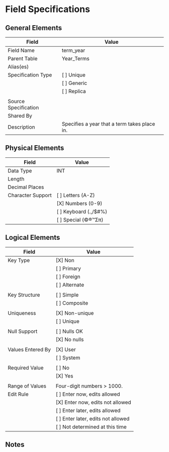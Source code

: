 # Field Specifications

## General Elements

| Field                 | Value                             |
|-----------------------|-----------------------------------|
| Field Name            | term_year                                  |
| Parent Table          | Year_Terms                                  |
| Alias(es)             |                                   |
| Specification Type    | [ ] Unique                        |
|                       | [ ] Generic                       |
|                       | [ ] Replica                       |
|                       |                                   |
| Source Specification  |                                   |
| Shared By             |                                   |
| Description           | Specifies a year that a term takes place in.                                  |


## Physical Elements

| Field                 | Value                             |
|-----------------------|-----------------------------------|
| Data Type             | INT                                  |
| Length                |                                   |
| Decimal Places        |                                   |
| Character Support     | [ ] Letters (A-Z)                 |
|                       | [X] Numbers (0-9)                 |
|                       | [ ] Keyboard (.,/$#%)             |
|                       | [ ] Special (©®™Σπ)               |


## Logical Elements

| Field                 | Value                             |
|-----------------------|-----------------------------------|
| Key Type              | [X] Non                           |
|                       | [ ] Primary                       |   
|                       | [ ] Foreign                       |
|                       | [ ] Alternate                     |
|                       |                                   |
| Key Structure         | [ ] Simple                        |
|                       | [ ] Composite                     |
|                       |                                   |
| Uniqueness            | [X] Non-unique                    |
|                       | [ ] Unique                        |
|                       |                                   |
| Null Support          | [ ] Nulls OK                      |
|                       | [X] No nulls                      |
|                       |                                   |
| Values Entered By     | [X] User                          |
|                       | [ ] System                        |
|                       |                                   |
| Required Value        | [ ] No                            |
|                       | [X] Yes                           |
|                       |                                   |
| Range of Values       | Four-digit numbers > 1000.                                |
| Edit Rule             | [ ] Enter now, edits allowed      |
|                       | [X] Enter now, edits not allowed  |
|                       | [ ] Enter later, edits allowed    |
|                       | [ ] Enter later, edits not allowed|
|                       | [ ] Not determined at this time   |

## Notes